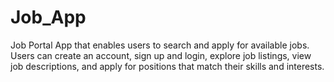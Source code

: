 # Job_App
 Job Portal App that enables users to search and apply for available jobs. Users can create an account, sign up and login, explore job listings, view job descriptions, and apply for positions that match their skills and interests.
